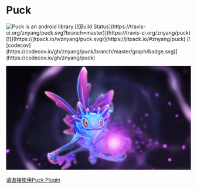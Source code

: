 # Puck

<img alt="Puck is an android library" src="https://www.cleveroad.com/public/comercial/label-android.svg" height="20">
[![Build Status](https://travis-ci.org/znyang/puck.svg?branch=master)](https://travis-ci.org/znyang/puck)
[![](https://jitpack.io/v/znyang/puck.svg)](https://jitpack.io/#znyang/puck)
[![codecov](https://codecov.io/gh/znyang/puck/branch/master/graph/badge.svg)](https://codecov.io/gh/znyang/puck)

![logo](/img/logo.jpg)

[请直接使用Puck Plugin](https://github.com/znyang/puck-plugin)